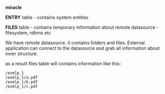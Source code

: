**miracle**

**ENTRY** table - contains system entities

**FILES** table - contains temporary information about remote datasource - filesystem, rdbms etc
  
  
We have remote datasource. it contains folders and files. External application can connect to 
the datasource and grab all information about inner structure.

as a result files table will contains information like this:

```
/exmlp_1
/exmlp_1/a.pdf
/exmlp_1/b.pdf
/exmlp_1/c.pdf
```